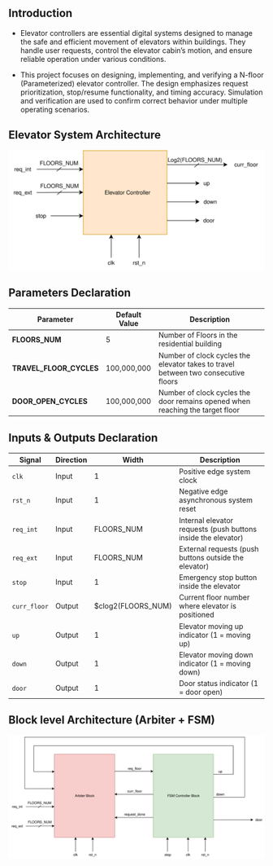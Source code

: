 ## Introduction
- Elevator controllers are essential digital systems designed to manage the safe and efficient movement of elevators within buildings. They handle user requests, control the elevator cabin’s motion, and ensure reliable operation under various conditions.

- This project focuses on designing, implementing, and verifying a N-floor (Parameterized) elevator controller. The design emphasizes request prioritization, stop/resume functionality, and timing accuracy. Simulation and verification are used to confirm correct behavior under multiple operating scenarios.

## Elevator System Architecture
![image alt](https://raw.githubusercontent.com/Ahmed162817/Elevator_Controller/94782d48051ccc52aabcba65a034ea6ccef428e9/System_level_Architecture.svg)

## Parameters Declaration

| Parameter | Default Value | Description |
|-----------|---------------|-------------|
| **FLOORS_NUM** | 5 | Number of Floors in the residential building |
| **TRAVEL_FLOOR_CYCLES** | 100,000,000 | Number of clock cycles the elevator takes to travel between two consecutive floors |
| **DOOR_OPEN_CYCLES** | 100,000,000 | Number of clock cycles the door remains opened when reaching the target floor |

## Inputs & Outputs Declaration

| Signal | Direction | Width | Description |
|--------|-----------|-------|-------------|
| `clk` | Input | 1 | Positive edge system clock |
| `rst_n` | Input | 1 | Negative edge asynchronous system reset |
| `req_int` | Input | FLOORS_NUM | Internal elevator requests (push buttons inside the elevator) |
| `req_ext` | Input | FLOORS_NUM | External requests (push buttons outside the elevator) |
| `stop` | Input | 1 | Emergency stop button inside the elevator |
| `curr_floor` | Output | $clog2(FLOORS_NUM) | Current floor number where elevator is positioned |
| `up` | Output | 1 | Elevator moving up indicator (1 = moving up) |
| `down` | Output | 1 | Elevator moving down indicator (1 = moving down) |
| `door` | Output | 1 | Door status indicator (1 = door open) |


## Block level Architecture (Arbiter + FSM)
![image alt](https://raw.githubusercontent.com/Ahmed162817/Elevator_Controller/27a6eb4e383b6ff649ce70ae9c57130e36d5c0f6/Block_level_Architecture.svg)
